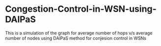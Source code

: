 # Congestion-Control-in-WSN-using-DAlPaS
This is a simulation of the graph for average number of hops v/s average number of nodes using DAlPaS method for conjesion control in WSNs
